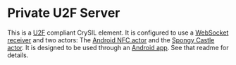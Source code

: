 # Private U2F Server

This is a [U2F](https://www.yubico.com/applications/fido/) compliant CrySIL element. It is configured to use a [WebSocket receiver](./../../../modules/communications/java/u2f-websocket-receiver/) and two actors: The [Android NFC actor](./../../../modules/actors/java/u2f-android/) and the [Spongy Castle actor](./../../../modules/actors/java/u2f-spongycastle/). It is designed to be used through an [Android app](./../crysilapp/). See that readme for details.
